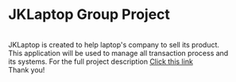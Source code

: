 # JKLaptop Group Project 

<br> JKLaptop is created to help laptop's company to sell its product. 
<br> This application will be used to manage all transaction process and
<br> its systems. For the full project description [Click this link](https://binusianorg-my.sharepoint.com/personal/vanessa_dominic_binus_ac_id/_layouts/15/guestaccess.aspx?docid=096da3f1264f44d6ba1d5cdf70ce41a20&authkey=AQHIo6rNw-V_vRd7L2nsB_g&e=vRahjb)
<br> Thank you!